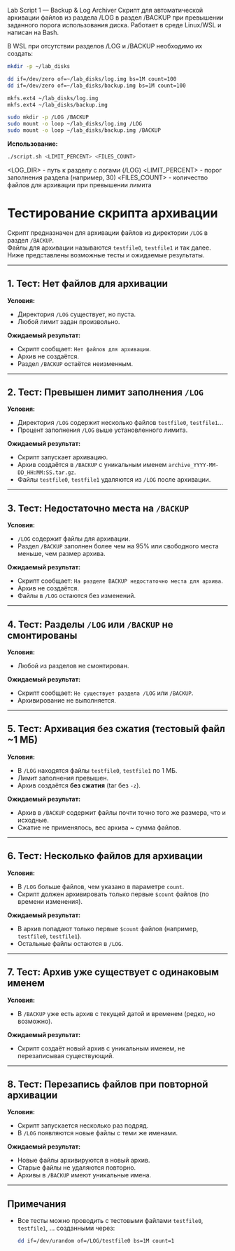 Lab Script 1 — Backup & Log Archiver
Скрипт для автоматической архивации файлов из раздела /LOG в раздел /BACKUP
при превышении заданного порога использования диска.
Работает в среде Linux/WSL и написан на Bash.

В WSL при отсутствии разделов /LOG и /BACKUP необходимо их создать:
```bash
mkdir -p ~/lab_disks

dd if=/dev/zero of=~/lab_disks/log.img bs=1M count=100
dd if=/dev/zero of=~/lab_disks/backup.img bs=1M count=100

mkfs.ext4 ~/lab_disks/log.img
mkfs.ext4 ~/lab_disks/backup.img

sudo mkdir -p /LOG /BACKUP
sudo mount -o loop ~/lab_disks/log.img /LOG
sudo mount -o loop ~/lab_disks/backup.img /BACKUP
```

**Использование:**
```bash
./script.sh <LIMIT_PERCENT> <FILES_COUNT>
```
<LOG_DIR> - путь к разделу с логами (/LOG)
<LIMIT_PERCENT> - порог заполнения раздела (например, 30)
<FILES_COUNT> - количество файлов для архивации при превышении лимита

# Тестирование скрипта архивации

Скрипт предназначен для архивации файлов из директории `/LOG` в раздел `/BACKUP`.  
Файлы для архивации называются `testfile0`, `testfile1` и так далее. Ниже представлены возможные тесты и ожидаемые результаты.

---

## 1. Тест: Нет файлов для архивации

**Условия:**  
- Директория `/LOG` существует, но пуста.  
- Любой лимит задан произвольно.

**Ожидаемый результат:**  
- Скрипт сообщает: `Нет файлов для архивации`.  
- Архив не создаётся.  
- Раздел `/BACKUP` остаётся неизменным.

---

## 2. Тест: Превышен лимит заполнения `/LOG`

**Условия:**  
- Директория `/LOG` содержит несколько файлов `testfile0`, `testfile1`…  
- Процент заполнения `/LOG` выше установленного лимита.

**Ожидаемый результат:**  
- Скрипт запускает архивацию.  
- Архив создаётся в `/BACKUP` с уникальным именем `archive_YYYY-MM-DD_HH:MM:SS.tar.gz`.  
- Файлы `testfile0`, `testfile1` удаляются из `/LOG` после архивации.  

---

## 3. Тест: Недостаточно места на `/BACKUP`

**Условия:**  
- `/LOG` содержит файлы для архивации.  
- Раздел `/BACKUP` заполнен более чем на 95% или свободного места меньше, чем размер архива.

**Ожидаемый результат:**  
- Скрипт сообщает: `На разделе BACKUP недостаточно места для архива`.  
- Архив не создаётся.  
- Файлы в `/LOG` остаются без изменений.  

---

## 4. Тест: Разделы `/LOG` или `/BACKUP` не смонтированы

**Условия:**  
- Любой из разделов не смонтирован.

**Ожидаемый результат:**  
- Скрипт сообщает: `Не существует раздела /LOG` или `/BACKUP`.  
- Архивирование не выполняется.  

---

## 5. Тест: Архивация без сжатия (тестовый файл ~1 МБ)

**Условия:**  
- В `/LOG` находятся файлы `testfile0`, `testfile1` по 1 МБ.  
- Лимит заполнения превышен.  
- Архив создаётся **без сжатия** (tar без `-z`).

**Ожидаемый результат:**  
- Архив в `/BACKUP` содержит файлы почти точно того же размера, что и исходные.  
- Сжатие не применялось, вес архива ~ сумма файлов.  

---

## 6. Тест: Несколько файлов для архивации

**Условия:**  
- В `/LOG` больше файлов, чем указано в параметре `count`.  
- Скрипт должен архивировать только первые `$count` файлов (по времени изменения).

**Ожидаемый результат:**  
- В архив попадают только первые `$count` файлов (например, `testfile0`, `testfile1`).  
- Остальные файлы остаются в `/LOG`.

---

## 7. Тест: Архив уже существует с одинаковым именем

**Условия:**  
- В `/BACKUP` уже есть архив с текущей датой и временем (редко, но возможно).

**Ожидаемый результат:**  
- Скрипт создаёт новый архив с уникальным именем, не перезаписывая существующий.  

---

## 8. Тест: Перезапись файлов при повторной архивации

**Условия:**  
- Скрипт запускается несколько раз подряд.  
- В `/LOG` появляются новые файлы с теми же именами.

**Ожидаемый результат:**  
- Новые файлы архивируются в новый архив.  
- Старые файлы не удаляются повторно.  
- Архивы в `/BACKUP` имеют уникальные имена.

---

## Примечания

- Все тесты можно проводить с тестовыми файлами `testfile0`, `testfile1`, … созданными через:
  ```bash
  dd if=/dev/urandom of=/LOG/testfile0 bs=1M count=1
